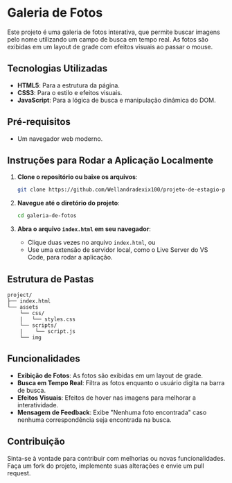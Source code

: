 # Galeria de Fotos

Este projeto é uma galeria de fotos interativa, que permite buscar imagens pelo nome utilizando um campo de busca em tempo real. As fotos são exibidas em um layout de grade com efeitos visuais ao passar o mouse.

## Tecnologias Utilizadas

- **HTML5**: Para a estrutura da página.
- **CSS3**: Para o estilo e efeitos visuais.
- **JavaScript**: Para a lógica de busca e manipulação dinâmica do DOM.

## Pré-requisitos

- Um navegador web moderno.

## Instruções para Rodar a Aplicação Localmente

1. **Clone o repositório ou baixe os arquivos**:

   ```bash
   git clone https://github.com/Wellandradexix100/projeto-de-estagio-puc.git
   ```

2. **Navegue até o diretório do projeto**:

   ```bash
   cd galeria-de-fotos
   ```

3. **Abra o arquivo `index.html` em seu navegador**:
   - Clique duas vezes no arquivo `index.html`, ou
   - Use uma extensão de servidor local, como o Live Server do VS Code, para rodar a aplicação.

## Estrutura de Pastas

```
project/
├── index.html
└── assets
    └── css/
    |   └── styles.css
    └── scripts/
    |    └── script.js
    └── img
```

## Funcionalidades

- **Exibição de Fotos**: As fotos são exibidas em um layout de grade.
- **Busca em Tempo Real**: Filtra as fotos enquanto o usuário digita na barra de busca.
- **Efeitos Visuais**: Efeitos de hover nas imagens para melhorar a interatividade.
- **Mensagem de Feedback**: Exibe "Nenhuma foto encontrada" caso nenhuma correspondência seja encontrada na busca.

## Contribuição

Sinta-se à vontade para contribuir com melhorias ou novas funcionalidades. Faça um fork do projeto, implemente suas alterações e envie um pull request.
